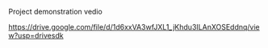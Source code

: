 Project demonstration vedio

https://drive.google.com/file/d/1d6xxVA3wfJXL1_jKhdu3ILAnXOSEddnq/view?usp=drivesdk